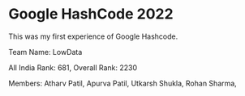 # Google HashCode 2022
This was my first experience of Google Hashcode. 

Team Name: LowData 

All India Rank: 681,
Overall Rank: 2230 

Members: Atharv Patil,
         Apurva Patil,
         Utkarsh Shukla,
         Rohan Sharma,
         
